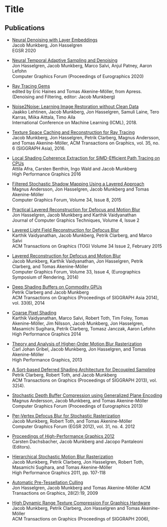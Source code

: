 # Title

## Publications

* [Neural Denoising with Layer Embeddings](https://research.nvidia.com/publication/2020-06_Neural-Denoising-with)   
Jacob Munkberg, Jon Hasselgren   
EGSR 2020

* [Neural Temporal Adaptive Sampling and Denoising](https://research.nvidia.com/publication/2020-05_Neural-Temporal-Adaptive)   
Jon Hasselgren, Jacob Munkberg, Marco Salvi, Anjul Patney, Aaron Lefohn   
Computer Graphics Forum (Proceedings of Eurographics 2020)

* [Ray Tracing Gems](http://www.realtimerendering.com/raytracinggems/)   
edited by Eric Haines and Tomas Akenine-Möller, from Apress.   
(Denoising and Filtering, editor: Jacob Munkberg)

* [Noise2Noise: Learning Image Restoration without Clean Data](https://research.nvidia.com/publication/2018-07_Noise2Noise%3A-Learning-Image)   
Jaakko Lehtinen, Jacob Munkberg, Jon Hasselgren, Samuli Laine, Tero Karras, Miika Aittala, Timo Aila   
International Conference on Machine Learning (ICML), 2018.

* [Texture Space Caching and Reconstruction for Ray Tracing](http://fileadmin.cs.lth.se/graphics/research/papers/2016/txspace/)   
Jacob Munkberg, Jon Hasselgren, Petrik Clarberg, Magnus Andersson, and Tomas Akenine-Möller, 
ACM Transactions on Graphics, vol. 35, no. 6 (SIGGRAPH Asia), 2016.

* [Local Shading Coherence Extraction for SIMD-Efficient Path Tracing on CPUs](http://dx.doi.org/10.2312/hpg.20161198)   
Attila Afra, Carsten Benthin, Ingo Wald and Jacob Munkberg   
High Performance Graphics 2016

* [Filtered Stochastic Shadow Mapping Using a Layered Approach](http://onlinelibrary.wiley.com/doi/10.1111/cgf.12664/abstract)   
Magnus Andersson, Jon Hasselgren, Jacob Munkberg and Tomas Akenine-Möller   
Computer Graphics Forum, Volume 34, Issue 8, 2015   

* [Practical Layered Reconstruction for Defocus and Motion Blur](http://jcgt.org/published/0004/02/04/)   
Jon Hasselgren, Jacob Munkberg and Karthik Vaidyanathan   
Journal of Computer Graphics Techniques, Volume 4, Issue 2

* [Layered Light Field Reconstruction for Defocus Blur](http://software.intel.com/en-us/articles/layered-light-field-reconstruction-for-defocus-blur)   
Karthik Vaidyanathan, Jacob Munkberg, Petrik Clarberg, and Marco Salvi   
ACM Transactions on Graphics (TOG) Volume 34 Issue 2, February 2015

* [Layered Reconstruction for Defocus and Motion Blur](http://fileadmin.cs.lth.se/graphics/research/papers/2014/recon5d/)   
Jacob Munkberg, Karthik Vaidyanathan, Jon Hasselgren, Petrik Clarberg, and Tomas Akenine-Möller   
Computer Graphics Forum, Volume 33, Issue 4, (Eurographics Symposium of Rendering, 2014)

* [Deep Shading Buffers on Commodity GPUs](https://software.intel.com/en-us/articles/deep-shading-buffers-on-commodity-gpus)   
Petrik Clarberg and Jacob Munkberg   
ACM Transactions on Graphics (Proceedings of SIGGRAPH Asia 2014), vol. 33(6), 2014

* [Coarse Pixel Shading](https://software.intel.com/en-us/articles/coarse-pixel-shading)   
Karthik Vaidyanathan, Marco Salvi, Robert Toth, Tim Foley, Tomas Akenine-Möller, Jim Nilsson, Jacob Munkberg, Jon Hasselgren, Masamichi Sugihara, Petrik Clarberg, Tomasz Janczak, Aaron Lefohn   
High Performance Graphics 2014

* [Theory and Analysis of Higher-Order Motion Blur Rasterization](http://fileadmin.cs.lth.se/graphics/research/papers/2013/highorder/)      
Carl Johan Gribel, Jacob Munkberg, Jon Hasselgren, and Tomas Akenine-Möller   
High Performance Graphics, 2013

* [A Sort-based Deferred Shading Architecture for Decoupled Sampling](http://software.intel.com/en-us/articles/a-sort-based-deferred-shading-architecture-for-decoupled-sampling)   
Petrik Clarberg, Robert Toth, and Jacob Munkberg   
ACM Transactions on Graphics (Proceedings of SIGGRAPH 2013), vol. 32(4).

* [Stochastic Depth Buffer Compression using Generalized Plane Encoding](http://fileadmin.cs.lth.se/graphics/research/papers/2013/zcompress/)   
Magnus Andersson, Jacob Munkberg, and Tomas Akenine-Möller   
Computer Graphics Forum (Proceedings of Eurographics 2013)

* [Per-Vertex Defocus Blur for Stochastic Rasterization](http://fileadmin.cs.lth.se/graphics/research/papers/2012/pervertexdof/)   
Jacob Munkberg, Robert Toth, and Tomas Akenine-Möller   
Computer Graphics Forum (EGSR 2012), vol. 31, no. 4. 2012

* [Proceedings of High-Performance Graphics 2012](http://diglib.eg.org/EG/DL/WS/EGGH/HPG12)      
Carsten Dachsbacher, Jacob Munkberg and Jacopo Pantaleoni (Editors).   

* [Hierarchical Stochastic Motion Blur Rasterization](http://fileadmin.cs.lth.se/graphics/research/papers/2011/mbtraversal/)   
Jacob Munkberg, Petrik Clarberg, Jon Hasselgren, Robert Toth, Masamichi Sugihara, and Tomas Akenine-Möller   
High Performance Graphics 2011, pp. 107-118

* [Automatic Pre-Tessellation Culling](http://fileadmin.cs.lth.se/graphics/research/papers/2009/tcu)   
Jon Hasselgren, Jacob Munkberg and Tomas Akenine-Möller
ACM Transactions on Graphics, 28(2):19, 2009

* [High Dynamic Range Texture Compression For Graphics Hardware](http://fileadmin.cs.lth.se/graphics/research/papers/hdrtexture2006/)   
Jacob Munkberg, Petrik Clarberg, Jon Hasselgren and Tomas Akenine-Möller   
ACM Transactions on Graphics (Proceedings of SIGGRAPH 2006),


